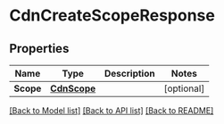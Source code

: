 # CdnCreateScopeResponse

## Properties

Name | Type | Description | Notes
------------ | ------------- | ------------- | -------------
**Scope** | [**CdnScope**](cdnScope.md) |  | [optional] 

[[Back to Model list]](../README.md#documentation-for-models) [[Back to API list]](../README.md#documentation-for-api-endpoints) [[Back to README]](../README.md)


